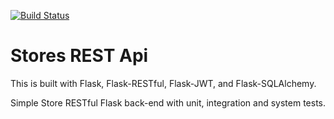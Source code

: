 [![Build Status](https://app.travis-ci.com/blaugrano/store-be-with-tests.svg?branch=main)](https://app.travis-ci.com/blaugrano/store-be-with-tests)

# Stores REST Api

This is built with Flask, Flask-RESTful, Flask-JWT, and Flask-SQLAlchemy.

Simple Store RESTful Flask back-end with unit, integration and system tests.
